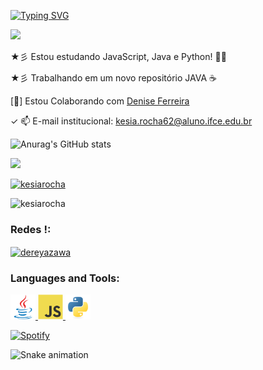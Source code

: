 
<a href="https://git.io/typing-svg"><img src="https://readme-typing-svg.demolab.com?font=Comic+Sans&size=48&pause=1000&color=FFFFFF&width=435&height=100&lines=%E2%9C%A8+Hey+ya!+%E2%9C%A8;I'm+Kesia+Rocha;%E2%98%85%E2%94%81%E2%94%81Welcome%E2%94%81%E2%94%81%E2%98%85" alt="Typing SVG" /></a>


<img src = "https://media.discordapp.net/attachments/795515503773745152/1083932596733481040/98050f12986b5ff520c7c20d844250d8.jpg">
<div>

★彡  Estou estudando JavaScript, Java e Python! 👩‍💻

★彡 Trabalhando em um novo repositório JAVA ☕

[🤝] Estou Colaborando com [Denise Ferreira](https://github.com/DeniseFer)

✓ 📫 E-mail institucional: kesia.rocha62@aluno.ifce.edu.br


![Anurag's GitHub stats](https://github-readme-stats.vercel.app/api?username=KesiaRocha&show_icons=true&theme=swift)


<img src =
"https://media.discordapp.net/attachments/795515503773745152/1083935475527602186/IMG_20230310_231133.jpg">
<div>


<p align="left"> <a href="https://github.com/ryo-ma/github-profile-trophy"><img src="https://github-profile-trophy.vercel.app/?username=kesiarocha" alt="kesiarocha" /></a> </p>


<p align="left"> <img src="https://komarev.com/ghpvc/?username=kesiarocha&label=Profile%20views&color=0e75b6&style=flat" alt="kesiarocha" /> </p>


<h3 align="left">Redes !:</h3>
<p align="left">
<a href="https://twitter.com/dereyazawa" target="blank"><img align="center" src="https://raw.githubusercontent.com/rahuldkjain/github-profile-readme-generator/master/src/images/icons/Social/twitter.svg" alt="dereyazawa" height="30" width="40" /></a>
</p>

<h3 align="left">Languages and Tools:</h3>
<p align="left"> <a href="https://www.java.com" target="_blank" rel="noreferrer"> <img src="https://raw.githubusercontent.com/devicons/devicon/master/icons/java/java-original.svg" alt="java" width="40" height="40"/> </a> <a href="https://developer.mozilla.org/en-US/docs/Web/JavaScript" target="_blank" rel="noreferrer"> <img src="https://raw.githubusercontent.com/devicons/devicon/master/icons/javascript/javascript-original.svg" alt="javascript" width="40" height="40"/> </a> <a href="https://www.python.org" target="_blank" rel="noreferrer"> <img src="https://raw.githubusercontent.com/devicons/devicon/master/icons/python/python-original.svg" alt="python" width="40" height="40"/> </a> </p>

[![Spotify](https://github-readme-remake.vercel.app/api/spotify)]([https://open.spotify.com/album/76XckkqatimbtN2NspL4N5?si=II-sKTKYS8edvPgXf5NKAA&utm_source=copy-link)
<br/>
  
  ![Snake animation](https://github.com/LuigiGF/LuigiGF/blob/output/github-contribution-grid-snake.svg)
